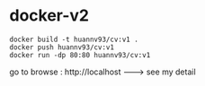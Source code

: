 # docker-v2

```
docker build -t huannv93/cv:v1 .
docker push huannv93/cv:v1
docker run -dp 80:80 huannv93/cv:v1
```

go to browse : http://localhost ---> see my detail 
